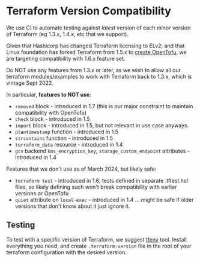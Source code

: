 # Terraform Version Compatibility

We use CI to automate testing against *latest* version of each minor version of Terraform
(eg 1.3.x, 1.4.x, etc that we support).

Given that Hashicorp has changed Terraform licensing to ELv2; and that Linux foundation has forked
Terraform from 1.5.x to [create OpenTofu](https://opentofu.org/blog/the-opentofu-fork-is-now-available/),
we are targeting compatibility with 1.6.x feature set.

Do NOT use any features from 1.3.x or later, as we wish to allow all our terraform modules/examples
to work with Terraform back to 1.3.x, which is vintage Sept 2022.

In particular, **features to NOT use**:
  - `removed` block - introduced in 1.7 (this is our major constraint to maintain compatibility with OpenTofu)
  - `check` block - introduced in 1.5
  - `import` block - introduced in 1.5, but not relevant in use case anyways.
  - `plantimestamp` function - introduced in 1.5
  - `strcontains` function - introduced in 1.5
  - `terraform_data` resource - introduced in 1.4
  - `gcs` backend `kms_encryption_key`, `storage_custom_endpoint` attributes - introduced in 1.4


Features that we don't use as of March 2024, but likely safe:
  - `terraform test` - introduced in 1.6; tests defined in separate .tftest.hcl files, so likely
     defining such won't break compatibility with earlier versions or OpenTofu
  - `quiet` attribute on `local-exec` - introduced in 1.4 ... might be safe if older versions that
    don't know about it just ignore it.


## Testing

To test with a specific version of Terraform, we suggest [tfenv](https://github.com/tfutils/tfenv)
tool. Install everything you need, and create `.terraform-version` file in the root of your
terraform configuration with the desired version.



